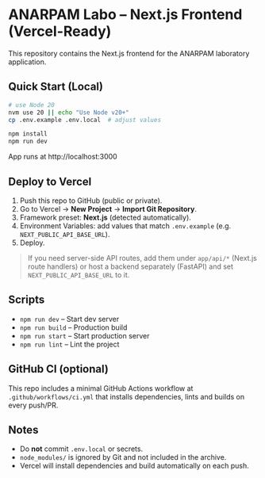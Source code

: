# ANARPAM Labo – Next.js Frontend (Vercel-Ready)

This repository contains the Next.js frontend for the ANARPAM laboratory application.

## Quick Start (Local)

```bash
# use Node 20
nvm use 20 || echo "Use Node v20+"
cp .env.example .env.local  # adjust values

npm install
npm run dev
```

App runs at http://localhost:3000

## Deploy to Vercel

1. Push this repo to GitHub (public or private).
2. Go to Vercel → **New Project** → **Import Git Repository**.
3. Framework preset: **Next.js** (detected automatically).
4. Environment Variables: add values that match `.env.example` (e.g. `NEXT_PUBLIC_API_BASE_URL`).
5. Deploy.

> If you need server-side API routes, add them under `app/api/*` (Next.js route handlers) or host a backend separately (FastAPI) and set `NEXT_PUBLIC_API_BASE_URL` to it.

## Scripts

- `npm run dev` – Start dev server
- `npm run build` – Production build
- `npm run start` – Start production server
- `npm run lint` – Lint the project

## GitHub CI (optional)

This repo includes a minimal GitHub Actions workflow at `.github/workflows/ci.yml` that installs dependencies, lints and builds on every push/PR.

## Notes

- Do **not** commit `.env.local` or secrets.
- `node_modules/` is ignored by Git and not included in the archive.
- Vercel will install dependencies and build automatically on each push.
